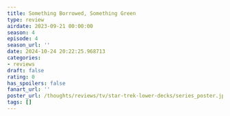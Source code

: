 ```yaml
---
title: Something Borrowed, Something Green
type: review
airdate: 2023-09-21 00:00:00
season: 4
episode: 4
season_url: ''
date: 2024-10-24 20:22:25.968713
categories:
- reviews
draft: false
rating: 0
has_spoilers: false
fanart_url: ''
poster_url: /thoughts/reviews/tv/star-trek-lower-decks/series_poster.jpg
tags: []
---
```


